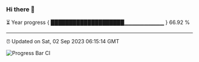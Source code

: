 ### Hi there 👋

⏳ Year progress { ████████████████████▁▁▁▁▁▁▁▁▁▁ } 66.92 %

---

⏰ Updated on Sat, 02 Sep 2023 06:15:14 GMT

![Progress Bar CI](https://github.com/liununu/liununu/workflows/Progress%20Bar%20CI/badge.svg)
